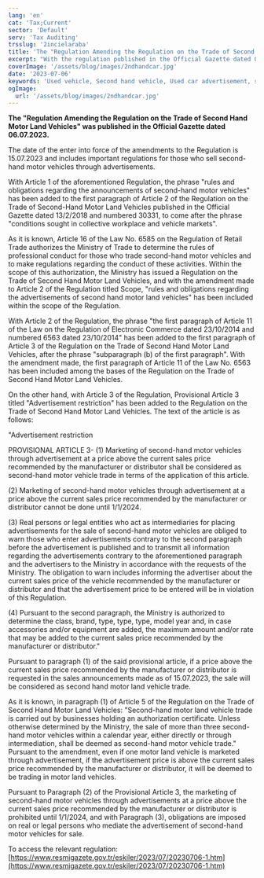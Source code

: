 ```yaml
---
lang: 'en'
cat: 'Tax;Current'
sector: 'Default'
serv: 'Tax Auditing'
trsslug: '2incielaraba'
title: 'The "Regulation Amending the Regulation on the Trade of Second Hand Motor Land Vehicles" was published.'
excerpt: "With the regulation published in the Official Gazette dated 06.07.2023, important amendments were made to the Regulation on the Trade of Second Hand Motor Land Vehicles to enter into force on 15.07.2023."
coverImage: '/assets/blog/images/2ndhandcar.jpg'
date: '2023-07-06'
keywords: 'Used vehicle, Second hand vehicle, Used car advertisement, second hand vehicle trade, prohibition on second-hand vehicle trade, second-hand vehicle trade fine'
ogImage:
  url: '/assets/blog/images/2ndhandcar.jpg'
---
```


**The "Regulation Amending the Regulation on the Trade of Second Hand Motor Land Vehicles" was published in the Official Gazette dated 06.07.2023.**

The date of the enter into force of the amendments to the Regulation is 15.07.2023 and includes important regulations for those who sell second-hand motor vehicles through advertisements.

With Article 1 of the aforementioned Regulation, the phrase "rules and obligations regarding the announcements of second-hand motor vehicles" has been added to the first paragraph of Article 2 of the Regulation on the Trade of Second-Hand Motor Land Vehicles published in the Official Gazette dated 13/2/2018 and numbered 30331, to come after the phrase "conditions sought in collective workplace and vehicle markets".

As it is known, Article 16 of the Law No. 6585 on the Regulation of Retail Trade authorizes the Ministry of Trade to determine the rules of professional conduct for those who trade second-hand motor vehicles and to make regulations regarding the conduct of these activities. Within the scope of this authorization, the Ministry has issued a Regulation on the Trade of Second Hand Motor Land Vehicles, and with the amendment made to Article 2 of the Regulation titled Scope, "rules and obligations regarding the advertisements of second hand motor land vehicles" has been included within the scope of the Regulation.

With Article 2 of the Regulation, the phrase "the first paragraph of Article 11 of the Law on the Regulation of Electronic Commerce dated 23/10/2014 and numbered 6563 dated 23/10/2014" has been added to the first paragraph of Article 3 of the Regulation on the Trade of Second Hand Motor Land Vehicles, after the phrase "subparagraph (b) of the first paragraph". With the amendment made, the first paragraph of Article 11 of the Law No. 6563 has been included among the bases of the Regulation on the Trade of Second Hand Motor Land Vehicles.

On the other hand, with Article 3 of the Regulation, Provisional Article 3 titled "Advertisement restriction" has been added to the Regulation on the Trade of Second Hand Motor Land Vehicles. The text of the article is as follows:

"Advertisement restriction

PROVISIONAL ARTICLE 3- (1) Marketing of second-hand motor vehicles through advertisement at a price above the current sales price recommended by the manufacturer or distributor shall be considered as second-hand motor vehicle trade in terms of the application of this article.

(2) Marketing of second-hand motor vehicles through advertisement at a price above the current sales price recommended by the manufacturer or distributor cannot be done until 1/1/2024.

(3) Real persons or legal entities who act as intermediaries for placing advertisements for the sale of second-hand motor vehicles are obliged to warn those who enter advertisements contrary to the second paragraph before the advertisement is published and to transmit all information regarding the advertisements contrary to the aforementioned paragraph and the advertisers to the Ministry in accordance with the requests of the Ministry. The obligation to warn includes informing the advertiser about the current sales price of the vehicle recommended by the manufacturer or distributor and that the advertisement price to be entered will be in violation of this Regulation.

(4) Pursuant to the second paragraph, the Ministry is authorized to determine the class, brand, type, type, type, model year and, in case accessories and/or equipment are added, the maximum amount and/or rate that may be added to the current sales price recommended by the manufacturer or distributor."

Pursuant to paragraph (1) of the said provisional article, if a price above the current sales price recommended by the manufacturer or distributor is requested in the sales announcements made as of 15.07.2023, the sale will be considered as second hand motor land vehicle trade.

As it is known, in paragraph (1) of Article 5 of the Regulation on the Trade of Second Hand Motor Land Vehicles: "Second-hand motor land vehicle trade is carried out by businesses holding an authorization certificate. Unless otherwise determined by the Ministry, the sale of more than three second-hand motor vehicles within a calendar year, either directly or through intermediation, shall be deemed as second-hand motor vehicle trade." Pursuant to the amendment, even if one motor land vehicle is marketed through advertisement, if the advertisement price is above the current sales price recommended by the manufacturer or distributor, it will be deemed to be trading in motor land vehicles.

Pursuant to Paragraph (2) of the Provisional Article 3, the marketing of second-hand motor vehicles through advertisements at a price above the current sales price recommended by the manufacturer or distributor is prohibited until 1/1/2024, and with Paragraph (3), obligations are imposed on real or legal persons who mediate the advertisement of second-hand motor vehicles for sale.

To access the relevant regulation: [https://www.resmigazete.gov.tr/eskiler/2023/07/20230706-1.htm](https://www.resmigazete.gov.tr/eskiler/2023/07/20230706-1.htm)
